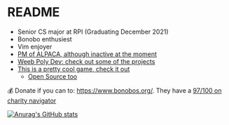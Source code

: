 # README

* Senior CS major at RPI (Graduating December 2021)
* Bonobo enthusiest
* Vim enjoyer
* [PM of ALPACA, although inactive at the moment](https://github.com/rpi-alpaca)
* [Weeb Poly Dev: check out some of the projects](https://github.com/weeb-poly) 
* [This is a pretty cool game, check it out](https://torn.space/)
  * [Open Source too](https://github.com/TornDotSpace)

💰 Donate if you can to: https://www.bonobos.org/. They have a [97/100 on charity navigator](https://www.charitynavigator.org/ein/200347301)

[![Anurag's GitHub stats](https://github-readme-stats.vercel.app/api?username=Prasantacharya)](https://github.com/anuraghazra/github-readme-stats)
